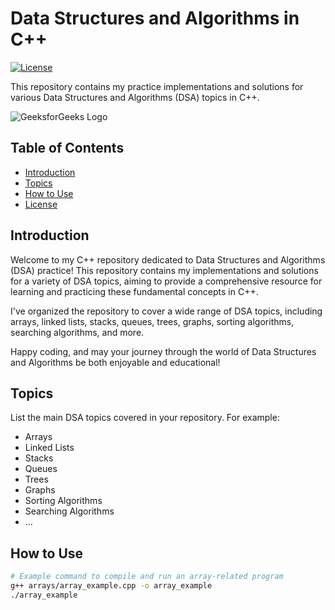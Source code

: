 # Data Structures and Algorithms in C++

[![License](https://img.shields.io/badge/license-MIT-blue.svg)](LICENSE)

This repository contains my practice implementations and solutions for various Data Structures and Algorithms (DSA) topics in C++.

![GeeksforGeeks Logo](https://auth.geeksforgeeks.org/user/anaya206ot)

## Table of Contents

- [Introduction](#introduction)
- [Topics](#topics)
- [How to Use](#how-to-use)
- [License](#license)

## Introduction

Welcome to my C++ repository dedicated to Data Structures and Algorithms (DSA) practice! This repository contains my implementations and solutions for a variety of DSA topics, aiming to provide a comprehensive resource for learning and practicing these fundamental concepts in C++.

I've organized the repository to cover a wide range of DSA topics, including arrays, linked lists, stacks, queues, trees, graphs, sorting algorithms, searching algorithms, and more.

Happy coding, and may your journey through the world of Data Structures and Algorithms be both enjoyable and educational!


## Topics

List the main DSA topics covered in your repository. For example:
- Arrays
- Linked Lists
- Stacks
- Queues
- Trees
- Graphs
- Sorting Algorithms
- Searching Algorithms
- ...


## How to Use

```bash
# Example command to compile and run an array-related program
g++ arrays/array_example.cpp -o array_example
./array_example
